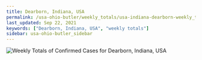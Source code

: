 ```yaml
---
title: Dearborn, Indiana, USA
permalink: /usa-ohio-butler/weekly_totals/usa-indiana-dearborn-weekly_totals.html
last_updated: Sep 22, 2021
keywords: ["Dearborn, Indiana, USA", "weekly totals"]
sidebar: usa-ohio-butler_sidebar
---
```


![Weekly Totals of Confirmed Cases for Dearborn, Indiana, USA](/covid_tracker/images/graphs/usa-indiana-dearborn-weekly_totals_graph.png)
